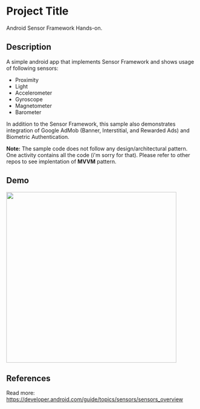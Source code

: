 # Project Title

Android Sensor Framework Hands-on.

## Description

A simple android app that implements Sensor Framework and shows usage of following sensors: 
- Proximity
- Light
- Accelerometer
- Gyroscope
- Magnetometer
- Barometer

In addition to the Sensor Framework, this sample also demonstrates integration of Google AdMob (Banner, Interstitial, and Rewarded Ads) and Biometric Authentication. 

**Note:** The sample code does not follow any design/architectural pattern. One activity contains all the code (i'm sorry for that). Please refer to other repos to see implentation of **MVVM** pattern. 

## Demo
 <img src="https://github.com/malikshairali/android-sensors/blob/master/demo.gif" height="450" />

## References

Read more: https://developer.android.com/guide/topics/sensors/sensors_overview
